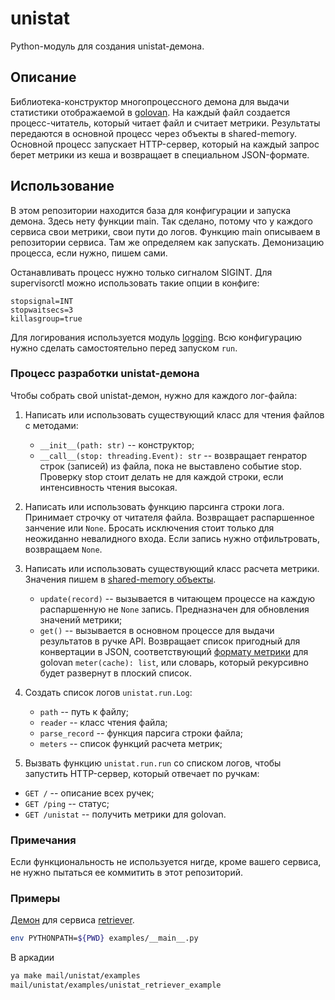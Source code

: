 # unistat

Python-модуль для создания unistat-демона.

## Описание

Библиотека-конструктор многопроцессного демона для выдачи статистики отображаемой в
[golovan](http://yasm.yandex-team.ru/). На каждый файл создается процесс-читатель, который читает файл и считает метрики.
Результаты передаются в основной процесс через объекты в shared-memory. Основной процесс запускает HTTP-сервер,
который на каждый запрос берет метрики из кеша и возвращает в специальном JSON-формате.

## Использование

В этом репозитории находится база для конфигурации и запуска демона. Здесь нету функции main.
Так сделано, потому что у каждого сервиса свои метрики, свои пути до логов. Функцию main описываем в репозитории сервиса.
Там же определяем как запускать. Демонизацию процесса, если нужно, пишем сами.

Останавливать процесс нужно только сигналом SIGINT. Для supervisorctl можно использовать такие опции в конфиге:

```
stopsignal=INT
stopwaitsecs=3
killasgroup=true
```

Для логирования используется модуль [logging](https://docs.python.org/2/library/logging.html).
Всю конфигурацию нужно сделать самостоятельно перед запуском `run`.

### Процесс разработки unistat-демона

Чтобы собрать свой unistat-демон, нужно для каждого лог-файла:
1. Написать или использовать существующий класс для чтения файлов с методами:
    * `__init__(path: str)` -- конструктор;
    * `__call__(stop: threading.Event): str` -- возвращает генратор строк (записей) из файла,
    пока не выставлено событие stop. Проверку stop стоит делать не для каждой строки, если интенсивность чтения высокая.

2. Написать или использовать функцию парсинга строки лога. Принимает строчку от читателя файла. Возвращает распаршенное
занчение или `None`. Бросать исключения стоит только для неожиданно невалидного входа. Если запись нужно отфильтровать,
возвращаем `None`.

3. Написать или использовать существующий класс расчета метрики. Значения пишем в
[shared-memory объекты](https://docs.python.org/2/library/multiprocessing.html#sharing-state-between-processes).
    * `update(record)` -- вызывается в читающем процессе на каждую распаршенную не `None` запись. Предназначен для
    обновления значений метрики;
    * `get()` -- вызывается в основном процессе для выдачи результатов в ручке API. Возвращает список пригодный для
конвертации в JSON, соответствующий [формату метрики](https://wiki.yandex-team.ru/golovan/stat-handle/) для golovan
`meter(cache): list`, или словарь, который рекурсивно будет развернут в плоский список.

4. Создать список логов `unistat.run.Log`:
    * `path` -- путь к файлу;
    * `reader` -- класс чтения файла;
    * `parse_record` -- функция парсига строки файла;
    * `meters` -- список функций расчета метрик;

5. Вызвать функцию `unistat.run.run` со списком логов, чтобы запустить HTTP-сервер, который отвечает по ручкам:
* `GET /` -- описание всех ручек;
* `GET /ping` -- статус;
* `GET /unistat` -- получить метрики для golovan.

### Примечания

Если функциональность не используется нигде, кроме вашего сервиса, не нужно пытаться ее коммитить в этот репозиторий.

### Примеры

[Демон](examples/__main__.py) для сервиса [retriever](https://github.yandex-team.ru/mail/retriever).

```bash
env PYTHONPATH=${PWD} examples/__main__.py
```

В аркадии
```bash
ya make mail/unistat/examples
mail/unistat/examples/unistat_retriever_example
```
